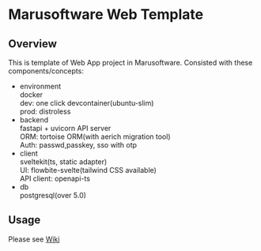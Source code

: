 # Marusoftware Web Template
## Overview
This is template of Web App project in Marusoftware.
Consisted with these components/concepts:

- environment   
docker   
dev: one click devcontainer(ubuntu-slim)   
prod: distroless
- backend   
fastapi + uvicorn API server   
ORM: tortoise ORM(with aerich migration tool)   
Auth: passwd,passkey, sso with otp
- client   
sveltekit(ts, static adapter)   
UI: flowbite-svelte(tailwind CSS available)   
API client: openapi-ts
- db   
postgresql(over 5.0)

## Usage
Please see [Wiki](https://github.com/Marusoftware/web_template/wiki)
